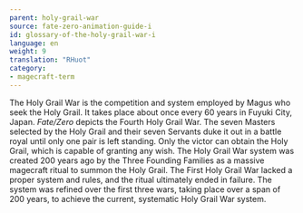 ```yaml
---
parent: holy-grail-war
source: fate-zero-animation-guide-i
id: glossary-of-the-holy-grail-war-i
language: en
weight: 9
translation: "RHuot"
category:
- magecraft-term
---
```


The Holy Grail War is the competition and system employed by Magus who seek the Holy Grail. It takes place about once every 60 years in Fuyuki City, Japan. *Fate/Zero* depicts the Fourth Holy Grail War. The seven Masters selected by the Holy Grail and their seven Servants duke it out in a battle royal until only one pair is left standing. Only the victor can obtain the Holy Grail, which is capable of granting any wish. The Holy Grail War system was created 200 years ago by the Three Founding Families as a massive magecraft ritual to summon the Holy Grail. The First Holy Grail War lacked a proper system and rules, and the ritual ultimately ended in failure. The system was refined over the first three wars, taking place over a span of 200 years, to achieve the current, systematic Holy Grail War system.
